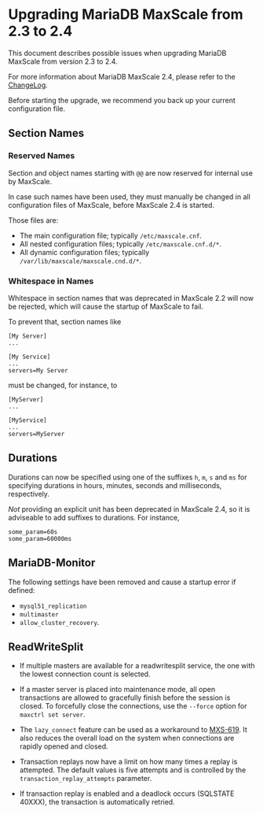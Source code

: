 # Upgrading MariaDB MaxScale from 2.3 to 2.4

This document describes possible issues when upgrading MariaDB
MaxScale from version 2.3 to 2.4.

For more information about MariaDB MaxScale 2.4, please refer
to the [ChangeLog](../Changelog.md).

Before starting the upgrade, we recommend you back up your current
configuration file.

## Section Names

### Reserved Names

Section and object names starting with `@@` are now reserved for
internal use by MaxScale.

In case such names have been used, they must manually be changed
in all configuration files of MaxScale, before MaxScale 2.4 is started.

Those files are:

* The main configuration file; typically `/etc/maxscale.cnf`.
* All nested configuration files; typically `/etc/maxscale.cnf.d/*`.
* All dynamic configuration files; typically `/var/lib/maxscale/maxscale.cnd.d/*`.

### Whitespace in Names

Whitespace in section names that was deprecated in MaxScale 2.2 will now be
rejected, which will cause the startup of MaxScale to fail.

To prevent that, section names like
```
[My Server]
...

[My Service]
...
servers=My Server
```
must be changed, for instance, to
```
[MyServer]
...

[MyService]
...
servers=MyServer
```

## Durations

Durations can now be specified using one of the suffixes `h`, `m`, `s`
and `ms` for specifying durations in hours, minutes, seconds and
milliseconds, respectively.

_Not_ providing an explicit unit has been deprecated in MaxScale 2.4,
so it is adviseable to add suffixes to durations. For instance,
```
some_param=60s
some_param=60000ms
```

## MariaDB-Monitor

The following settings have been removed and cause a startup error
if defined:

* `mysql51_replication`
* `multimaster`
* `allow_cluster_recovery`.

## ReadWriteSplit

* If multiple masters are available for a readwritesplit service, the one with
  the lowest connection count is selected.

* If a master server is placed into maintenance mode, all open transactions are
  allowed to gracefully finish before the session is closed. To forcefully close
  the connections, use the `--force` option for `maxctrl set server`.

* The `lazy_connect` feature can be used as a workaround to
  [MXS-619](https://jira.mariadb.org/browse/MXS-619). It also reduces the
  overall load on the system when connections are rapidly opened and closed.

* Transaction replays now have a limit on how many times a replay is
  attempted. The default values is five attempts and is controlled by the
  `transaction_replay_attempts` parameter.

* If transaction replay is enabled and a deadlock occurs (SQLSTATE 40XXX), the
  transaction is automatically retried.
